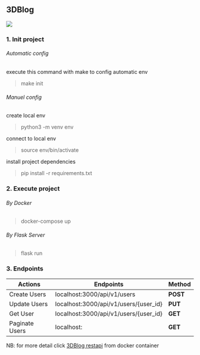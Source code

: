 ## 3DBlog
![](/Users/mac/Documents/projects/dev/3DBlog/screen_shot.png)

### 1. Init project
###### Automatic config

execute this command with make to config automatic env 
> make init

###### Manuel config

create local env
> python3 -m venv env

connect to local env
> source env/bin/activate

install project dependencies
> pip install -r requirements.txt

### 2. Execute project
###### By Docker

> docker-compose up


###### By Flask Server
> flask run

### 3. Endpoints

| Actions        | Endpoints                             | Method |
|----------------|---------------------------------------|--------|
| Create Users   | localhost:3000/api/v1/users           | **POST**   |
| Update Users   | localhost:3000/api/v1/users/{user_id} | **PUT**    |
| Get User       | localhost:3000/api/v1/users/{user_id} | **GET**    |
| Paginate Users | localhost:                            | **GET**    |

NB: for more detail click [3DBlog restapi](localhost:3000/docs#) from docker container
